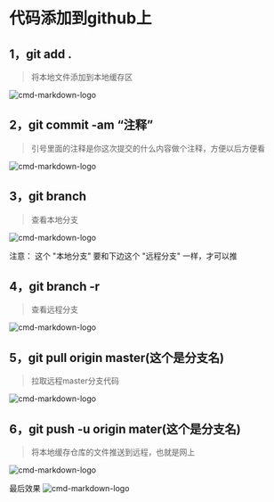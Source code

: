 # 代码添加到github上

## 1，git add .

> 将本地文件添加到本地缓存区

![cmd-markdown-logo](https://user-gold-cdn.xitu.io/2019/10/21/16ded70fec9f07a1?w=982&h=583&f=png&s=46424)

## 2，git commit -am “注释”

> 引号里面的注释是你这次提交的什么内容做个注释，方便以后方便看

![cmd-markdown-logo](https://user-gold-cdn.xitu.io/2019/10/21/16ded7162ae54ff6?w=715&h=106&f=png&s=14204)

## 3，git branch

> 查看本地分支

![cmd-markdown-logo](https://user-gold-cdn.xitu.io/2019/10/21/16ded71d386c0ad4?w=680&h=140&f=png&s=18039)

注意：  这个 "本地分支" 要和下边这个 "远程分支" 一样，才可以推

## 4，git branch -r

> 查看远程分支

![cmd-markdown-logo](https://user-gold-cdn.xitu.io/2019/10/21/16ded723c7cf5ec4?w=675&h=175&f=png&s=22946)

## 5，git pull origin master(这个是分支名)

> 拉取远程master分支代码

![cmd-markdown-logo](https://user-gold-cdn.xitu.io/2019/10/21/16ded79350490028?w=672&h=222&f=png&s=30320)

## 6，git push -u origin mater(这个是分支名)

> 将本地缓存仓库的文件推送到远程，也就是网上

![cmd-markdown-logo](https://user-gold-cdn.xitu.io/2019/10/21/16ded79a87111fe2?w=1060&h=264&f=png&s=40046)

最后效果
![cmd-markdown-logo](https://user-gold-cdn.xitu.io/2019/10/21/16ded7a3fc733317?w=1186&h=653&f=png&s=80387)